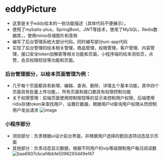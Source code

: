 # eddyPicture
* 这里是关于eddy绘本的一些功能描述（具体代码不便展示）。
* 使用了mybatis-plus，SpringBoot，JWT等技术，使用了MySQL、Redis数据库，，使用minio存储图片和音频
*	编写了后台管理系统大部分代码，同时编写部分uni-app代码
*	实现了后台管理的绘本相关管理，商品管理，权限管理，客户管理、内容管理，接口安全token加解密等相关功能和页面，小程序端的绘本测验页，点赞，会员权限校验等功能和页面。

### 后台管理部分，以绘本页面管理为例：
* 几乎每个页面都具有新增、编辑、查询、删除、详情五个基本功能，其中四个页面具有批量上传功能，，所有页面和接口都具有权限控制功能
* 关于权限管理：前端页面使用控制按钮等的显示来控制用户权限，后端使用ridis存储token来查找用户，设置拦截器，根据用户id查询用户权限从而控制用户发出请求
![image](https://github.com/user-attachments/assets/b4f57edd-d55c-40d7-b8ca-8243a96add3d)

### 小程序部分
* 测验部分：负责根据ui设计前台界面，并根据用户选择的题目选项动态显示页面
* 其他部分：负责动态显示数据，根据不同用户的vip等级限制用户每日阅读数
![baa6607cbcaf4bbfe5096293d49ef47](https://github.com/user-attachments/assets/376f5827-0ab6-4d69-9955-f53c38f1046b)
